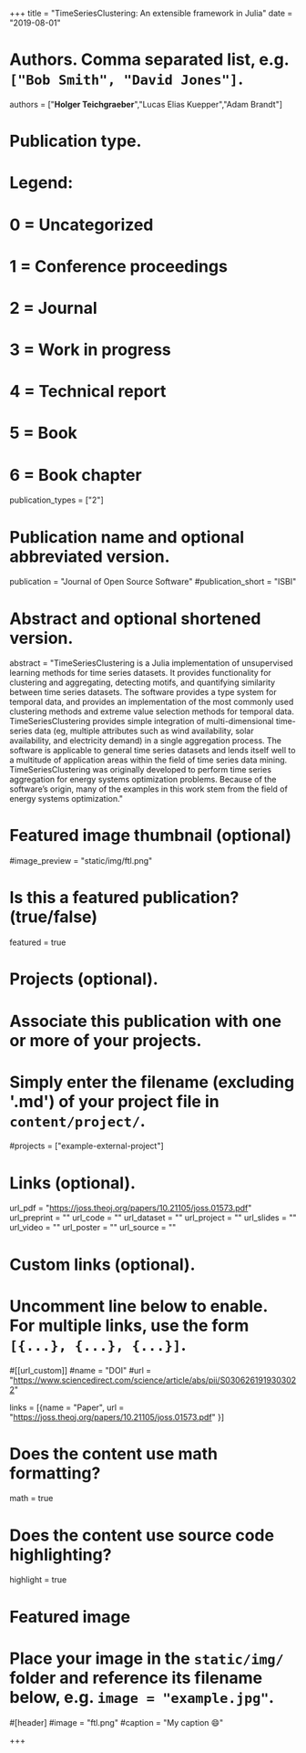
+++
title = "TimeSeriesClustering: An extensible framework in Julia"
date = "2019-08-01"

# Authors. Comma separated list, e.g. `["Bob Smith", "David Jones"]`.

authors = ["**Holger Teichgraeber**","Lucas Elias Kuepper","Adam Brandt"]

# Publication type.
# Legend:
# 0 = Uncategorized
# 1 = Conference proceedings
# 2 = Journal
# 3 = Work in progress
# 4 = Technical report
# 5 = Book
# 6 = Book chapter
publication_types = ["2"]

# Publication name and optional abbreviated version.
publication = "Journal of Open Source Software"
#publication_short = "ISBI"

# Abstract and optional shortened version.

abstract = "TimeSeriesClustering is a Julia implementation of unsupervised learning methods for time series datasets. It provides functionality for clustering and aggregating, detecting motifs, and quantifying similarity between time series datasets. The software provides a type system for temporal data, and provides an implementation of the most commonly used clustering methods and extreme value selection methods for temporal data. TimeSeriesClustering provides simple integration of multi-dimensional time-series data (eg, multiple attributes such as wind availability, solar availability, and electricity demand) in a single aggregation process. The software is applicable to general time series datasets and lends itself well to a multitude of application areas within the field of time series data mining. TimeSeriesClustering was originally developed to perform time series aggregation for energy systems optimization problems. Because of the software’s origin, many of the examples in this work stem from the field of energy systems optimization."

# Featured image thumbnail (optional)
#image_preview = "static/img/ftl.png"

# Is this a featured publication? (true/false)
featured = true

# Projects (optional).
#   Associate this publication with one or more of your projects.
#   Simply enter the filename (excluding '.md') of your project file in `content/project/`.
#projects = ["example-external-project"]

# Links (optional).
url_pdf = "https://joss.theoj.org/papers/10.21105/joss.01573.pdf"
url_preprint = ""
url_code = ""
url_dataset = ""
url_project = ""
url_slides = ""
url_video = ""
url_poster = ""
url_source = ""

# Custom links (optional).
#   Uncomment line below to enable. For multiple links, use the form `[{...}, {...}, {...}]`.
#[[url_custom]]
#name = "DOI"
#url = "https://www.sciencedirect.com/science/article/abs/pii/S0306261919303022"

links = [{name = "Paper", url = "https://joss.theoj.org/papers/10.21105/joss.01573.pdf" }]

# Does the content use math formatting?
math = true

# Does the content use source code highlighting?
highlight = true
  
# Featured image
# Place your image in the `static/img/` folder and reference its filename below, e.g. `image = "example.jpg"`.
#[header]
#image = "ftl.png"
#caption = "My caption :smile:"

+++

